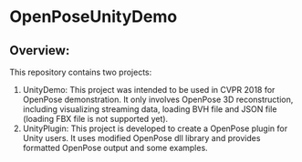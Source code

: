 # OpenPoseUnityDemo

## Overview: 
This repository contains two projects: 
1. UnityDemo: This project was intended to be used in CVPR 2018 for OpenPose demonstration. It only involves OpenPose 3D reconstruction, including visualizing streaming data, loading BVH file and JSON file (loading FBX file is not supported yet). 
2. UnityPlugin: This project is developed to create a OpenPose plugin for Unity users. It uses modified OpenPose dll library and provides formatted OpenPose output and some examples. 